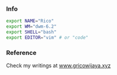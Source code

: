 ### Info

```sh
export NAME="Rico"
export WM="dwm-6.2"
export SHELL="bash"
export EDITOR="vim" # or "code"
```

### Reference

Check my writings at www.gricowijaya.xyz
